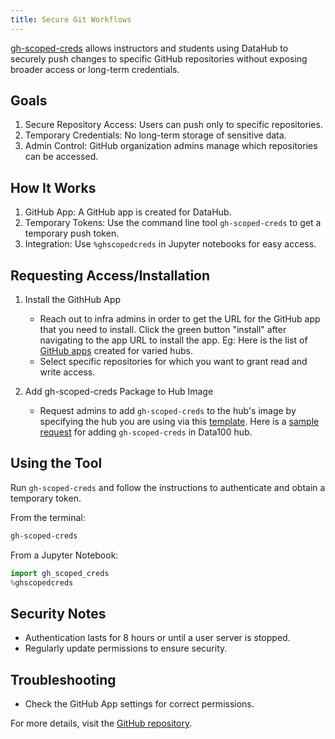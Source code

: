 ```yaml
---
title: Secure Git Workflows
---
```


[gh-scoped-creds](https://github.com/jupyterhub/gh-scoped-creds) allows instructors and students using DataHub to securely push changes to specific GitHub repositories without exposing broader access or long-term credentials.

## Goals
1. Secure Repository Access: Users can push only to specific repositories.
2. Temporary Credentials: No long-term storage of sensitive data.
3. Admin Control: GitHub organization admins manage which repositories can be accessed.

## How It Works
1. GitHub App: A GitHub app is created for DataHub.
2. Temporary Tokens: Use the command line tool `gh-scoped-creds` to get a temporary push token.
3. Integration: Use `%ghscopedcreds` in Jupyter notebooks for easy access.

## Requesting Access/Installation

1. Install the GithHub App
   - Reach out to infra admins in order to get the URL for the GitHub app that you need to install. Click the green button "install" after navigating to the app URL to install the app. Eg: Here is the list of [GitHub apps](https://github.com/organizations/berkeley-dsep-infra/settings/apps/) created for varied hubs.
   - Select specific repositories for which you want to grant read and write access.

2. Add gh-scoped-creds Package to Hub Image
   - Request admins to add `gh-scoped-creds` to the hub's image by specifying the hub you are using via this [template](https://github.com/berkeley-dsep-infra/datahub/issues/new?assignees=felder%2Cbalajialg%2Cshaneknapp&labels=package-request&projects=&template=package_request.yml&title=Request+python+package+X+for+class+Y). Here is a [sample request](https://github.com/berkeley-dsep-infra/datahub/issues/4879) for adding `gh-scoped-creds` in Data100 hub. 

## Using the Tool

Run `gh-scoped-creds` and follow the instructions to authenticate and obtain a temporary token.

From the terminal:
```bash
gh-scoped-creds
```

From a Jupyter Notebook:
```python
import gh_scoped_creds
%ghscopedcreds
```
## Security Notes
- Authentication lasts for 8 hours or until a user server is stopped.
- Regularly update permissions to ensure security.

## Troubleshooting
- Check the GitHub App settings for correct permissions.

For more details, visit the [GitHub repository](https://github.com/jupyterhub/gh-scoped-creds).
